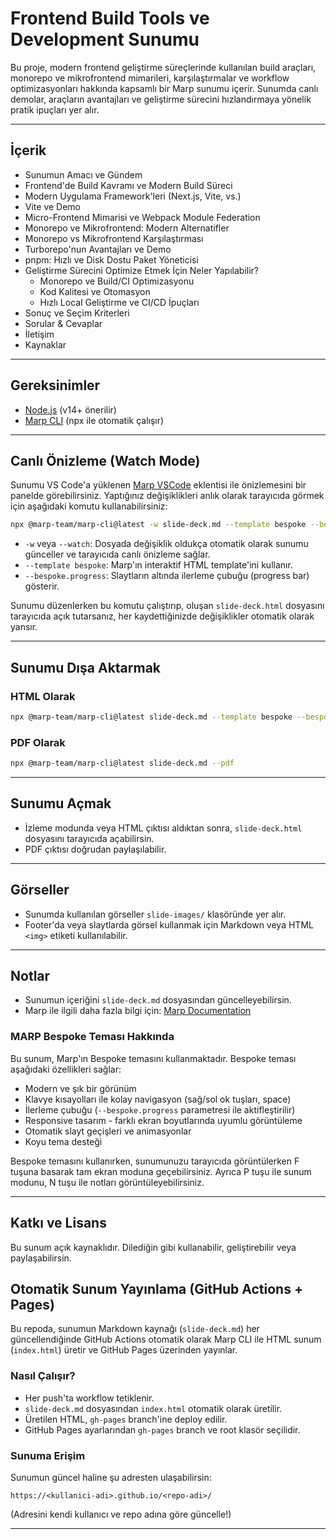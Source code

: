 # Frontend Build Tools ve Development Sunumu

Bu proje, modern frontend geliştirme süreçlerinde kullanılan build araçları, monorepo ve mikrofrontend mimarileri, karşılaştırmalar ve workflow optimizasyonları hakkında kapsamlı bir Marp sunumu içerir. Sunumda canlı demolar, araçların avantajları ve geliştirme sürecini hızlandırmaya yönelik pratik ipuçları yer alır.

---

## İçerik

- Sunumun Amacı ve Gündem
- Frontend'de Build Kavramı ve Modern Build Süreci
- Modern Uygulama Framework'leri (Next.js, Vite, vs.)
- Vite ve Demo
- Micro-Frontend Mimarisi ve Webpack Module Federation
- Monorepo ve Mikrofrontend: Modern Alternatifler
- Monorepo vs Mikrofrontend Karşılaştırması
- Turborepo'nun Avantajları ve Demo
- pnpm: Hızlı ve Disk Dostu Paket Yöneticisi
- Geliştirme Sürecini Optimize Etmek İçin Neler Yapılabilir?
    - Monorepo ve Build/CI Optimizasyonu
    - Kod Kalitesi ve Otomasyon
    - Hızlı Local Geliştirme ve CI/CD İpuçları
- Sonuç ve Seçim Kriterleri
- Sorular & Cevaplar
- İletişim
- Kaynaklar   

---

## Gereksinimler

- [Node.js](https://nodejs.org/) (v14+ önerilir)
- [Marp CLI](https://github.com/marp-team/marp-cli) (npx ile otomatik çalışır)

---

## Canlı Önizleme (Watch Mode)

Sunumu VS Code'a yüklenen [Marp VSCode](https://marketplace.visualstudio.com/items?itemName=marp-team.marp-vscode) eklentisi ile önizlemesini bir panelde görebilirsiniz. Yaptığınız değişiklikleri anlık olarak tarayıcıda görmek için aşağıdaki komutu kullanabilirsiniz:

```bash
npx @marp-team/marp-cli@latest -w slide-deck.md --template bespoke --bespoke.progress
```

- `-w` veya `--watch`: Dosyada değişiklik oldukça otomatik olarak sunumu günceller ve tarayıcıda canlı önizleme sağlar.
- `--template bespoke`: Marp'ın interaktif HTML template'ini kullanır.
- `--bespoke.progress`: Slaytların altında ilerleme çubuğu (progress bar) gösterir.

Sunumu düzenlerken bu komutu çalıştırıp, oluşan `slide-deck.html` dosyasını tarayıcıda açık tutarsanız, her kaydettiğinizde değişiklikler otomatik olarak yansır.

---

## Sunumu Dışa Aktarmak

### HTML Olarak

```bash
npx @marp-team/marp-cli@latest slide-deck.md --template bespoke --bespoke.progress -o slide-deck.html
```

### PDF Olarak

```bash
npx @marp-team/marp-cli@latest slide-deck.md --pdf
```

---

## Sunumu Açmak

- İzleme modunda veya HTML çıktısı aldıktan sonra, `slide-deck.html` dosyasını tarayıcıda açabilirsin.
- PDF çıktısı doğrudan paylaşılabilir.

---

## Görseller

- Sunumda kullanılan görseller `slide-images/` klasöründe yer alır.
- Footer'da veya slaytlarda görsel kullanmak için Markdown veya HTML `<img>` etiketi kullanılabilir.

---

## Notlar

- Sunumun içeriğini `slide-deck.md` dosyasından güncelleyebilirsin.
- Marp ile ilgili daha fazla bilgi için: [Marp Documentation](https://marpit.marp.app/)

### MARP Bespoke Teması Hakkında

Bu sunum, Marp'ın Bespoke temasını kullanmaktadır. Bespoke teması aşağıdaki özellikleri sağlar:

- Modern ve şık bir görünüm
- Klavye kısayolları ile kolay navigasyon (sağ/sol ok tuşları, space)
- İlerleme çubuğu (`--bespoke.progress` parametresi ile aktifleştirilir)
- Responsive tasarım - farklı ekran boyutlarında uyumlu görüntüleme
- Otomatik slayt geçişleri ve animasyonlar
- Koyu tema desteği

Bespoke temasını kullanırken, sunumunuzu tarayıcıda görüntülerken F tuşuna basarak tam ekran moduna geçebilirsiniz. Ayrıca P tuşu ile sunum modunu, N tuşu ile notları görüntüleyebilirsiniz.

---

## Katkı ve Lisans

Bu sunum açık kaynaklıdır. Dilediğin gibi kullanabilir, geliştirebilir veya paylaşabilirsin.

## Otomatik Sunum Yayınlama (GitHub Actions + Pages)

Bu repoda, sunumun Markdown kaynağı (`slide-deck.md`) her güncellendiğinde GitHub Actions otomatik olarak Marp CLI ile HTML sunum (`index.html`) üretir ve GitHub Pages üzerinden yayınlar.

### Nasıl Çalışır?
- Her push'ta workflow tetiklenir.
- `slide-deck.md` dosyasından `index.html` otomatik olarak üretilir.
- Üretilen HTML, `gh-pages` branch'ine deploy edilir.
- GitHub Pages ayarlarından `gh-pages` branch ve root klasör seçilidir.

### Sunuma Erişim
Sunumun güncel haline şu adresten ulaşabilirsin:

```
https://<kullanici-adi>.github.io/<repo-adi>/
```

(Adresini kendi kullanıcı ve repo adına göre güncelle!)

--- 